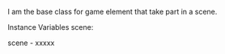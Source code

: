 I am the base class for game element that take part in a scene.

Instance Variables
	scene:		<Object>

scene
	- xxxxx
